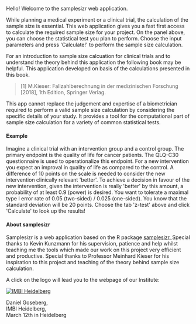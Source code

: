 Hello! Welcome to the samplesizr web application.

While planning a medical experiment or a clinical trial, the calculation of the sample size is essential.
This web application gives you a fast first access to calculate the required sample
size for your project. 
On the panel above, you can choose the statistical test you plan to
perform. Choose the input parameters and press 'Calculate!' to perform the
sample size calculation.

For an introduction to sample size calcuation for clinical trials and
to understand the theory behind this application the following book may be helpful.
This application developed on basis of the calculations presented in this book.

> [1] M.Kieser: Fallzahlberechnung in der medizinischen Forschung [2018], 1th Edition,
Springer Verlag.

This app cannot replace the judgement and expertise of a biometrician 
required to perform a valid sample size calculation by considering the specific details of your study.
It provides a tool for the computational part of sample size calculation for a variety of common statistical tests.


#### Example

Imagine a clinical trial with an intervention group and a control group.
The primary endpoint is the quality of life for cancer patients. The QLQ-C30 questionnaire is used to operationalize this endpoint.
For a new intervention you expect an improval in quality of life as compared to the control.
A difference of 10 points on the scale is needed
to consider the new intervention clinically relevant 'better'.
To achieve a decision in favour of the new intervention, given the intervention is really
'better' by this amount, a probability of at least 0.9 (power) is desired.
You want to tolerate a maximal type I error rate of 0.05 (two-sided) / 0.025 (one-sided).
You know that the standard deviation will be 20 points.
Choose the tab 'z-test' above and click 'Calculate' to look up the results!

#### About samplesizr

Samplesizr is a web application based on the R package 
<a href="https://github.com/goseberg/samplesizr">
samplesizr.
</a> 
Special thanks to Kevin Kunzmann for his supervision, patience and help whilst 
teaching me the tools which made our work on this project very efficient and productive.
Special thanks to Professor Meinhard Kieser for his inspiration to this project 
and teaching of the theory behind sample size calculation.

A click on the logo will lead you to the webpage of our Institute:

<a href="https://www.klinikum.uni-heidelberg.de/Homepage-Abteilung.7980.0.html">
  <img src="imbi.png" alt="IMBI Heidelberg">
</a>

Daniel Goseberg,  
IMBI Heidelberg,  
March 12th in Heidelberg